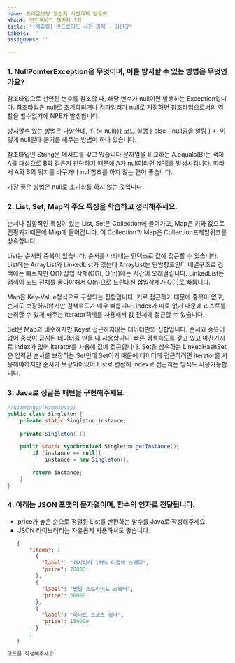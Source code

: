 ```yaml
---
name: 프리온보딩 챌린지 사전과제 템플릿
about: 안드로이드 챌린지 1차
title: "[제출일] 안드로이드 사전 과제 - 김민규"
labels: ''
assignees: ''

---
```


### 1. NullPointerException은 무엇이며, 이를 방지할 수 있는 방법은 무엇인가요?

참조타입으로 선언된 변수를 참조할 때, 해당 변수가 null이면 발생하는 Exception입니다. 참조타입은 null로 초기화되거나 컴파일러가 null로 지정하면 참조타입으로써의 역할을 할수없기에 NPE가 발생합니다. 

방지할수 있는 방법은 다양한데,
if( != null)}{ 코드 실행 } else { null임을 알림 } <- 이렇게 null일때 분기를 해주는 방법이 하나 있습니다.

참조타입인 String은 메서드를 갖고 있습니다 문자열을 비교하는 A.equals(B)는 객체 A를 대상으로 B와 같은지 판단하기 때문에 A가 null이라면 NPE를 발생시킵니다. 따라서 A와 B의 위치를 바꾸거나 null참조를 하지 않는 편이 좋습니다. 

가장 좋은 방법은 null로 초기화를 하지 않는 것입니다.

### 2. List, Set, Map의 주요 특징을 학습하고 정리해주세요.

순서나 집합적인 특성이 있는 List, Set은 Collection에 들어가고, Map은 키와 값으로 맵핑되기때문에 Map에 들어갑니다. 이 Collection과 Map은 Collection프레임워크를 상속합니다.

List는 순서와 중복이 있습니다. 순서를 나타내는 인덱스로 값에 접근할 수 있습니다. List에는 ArrayList와 LinkedList가 있는데 ArrayList는 단방향포인터 배열구조로 검색에는 빠르지만 O(1) 삽입 삭제(O(1), O(n))에는 시간이 오래걸립니다. LinkedList는 검색이 노드 전체를 돌아야해서 O(n)으로 느린대신 삽입삭제가 O(1)로 빠릅니다.

Map은 Key-Value형식으로 구성되는 집합입니다. 키로 접근하기 때문에 중복이 없고, 순서도 보장하지않지만 검색속도가 매우 빠릅니다. index가 따로 없기 때문에 리스트를 순회할 수 있게 해주는 iterator객체를 사용해서 값 전체에 접근할 수 있습니다.

Set은 Map과 비슷하지만 Key로 접근하지않는 데이터만의 집합입니다. 순서와 중복이 없어 중복이 금지된 데이터를 만들 때 사용합니다. 빠른 검색속도를 갖고 있고 마찬가지로 index가 없어 iterator를 사용해 값에 접근합니다. Set을 상속하는 LinkedHashSet은 입력된 순서를 보장하는 Set인데 Set이기 때문에 데이터에 접근하려면 iterator를 사용해야하지만 순서가 보장되어있어 List로 변환해 index로 접근하는 방식도 사용가능합니다.

### 3. Java로 싱글톤 패턴을 구현해주세요.

```java
//kimmingyu(kimmandoo) 
public class Singleton {
    private static Singleton instance;
    
    private Singleton(){}
    
    public static synchronized Singleton getInstance(){
        if (instance == null){
            instance = new Singleton();
        }
        return instance;
    }
}
```

### 4. 아래는 JSON 포맷의 문자열이며, 함수의 인자로 전달됩니다.

- price가 높은 순으로 정렬된 List를 반환하는 함수를 Java로 작성해주세요.
- JSON 라이브러리는 자유롭게 사용하셔도 좋습니다.

```json
   {
       "items": [
         {
           "label": "캐시미어 100% 터틀넥 스웨터",
           "price": 70000
         },
         {
           "label": "반팔 스트라이프 스웨터",
           "price": 30000
         },
         {
           "label": "화이트 스포츠 점퍼",
           "price": 150000
         }
       ]
   }
```

```java
코드를 작성해주세요.
```